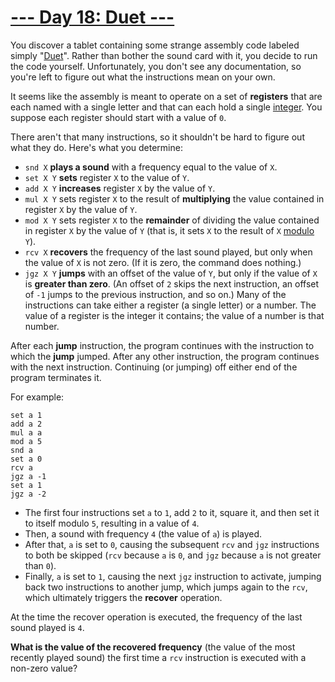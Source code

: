# [--- Day 18: Duet ---](http://adventofcode.com/2017/day/18)

You discover a tablet containing some strange assembly code labeled simply "[Duet](https://en.wikipedia.org/wiki/Duet)". Rather than bother the sound card with it, you decide to run the code yourself. Unfortunately, you don't see any documentation, so you're left to figure out what the instructions mean on your own.

It seems like the assembly is meant to operate on a set of **registers** that are each named with a single letter and that can each hold a single [integer](https://en.wikipedia.org/wiki/Integer). You suppose each register should start with a value of ``0``.

There aren't that many instructions, so it shouldn't be hard to figure out what they do. Here's what you determine:

- ``snd X`` **plays a sound** with a frequency equal to the value of ``X``.
- ``set X Y`` **sets** register ``X`` to the value of ``Y``.
- ``add X Y`` **increases** register ``X`` by the value of ``Y``.
- ``mul X Y`` sets register ``X`` to the result of **multiplying** the value contained in register ``X`` by the value of ``Y``.
- ``mod X Y`` sets register ``X`` to the **remainder** of dividing the value contained in register ``X`` by the value of ``Y`` (that is, it sets ``X`` to the result of ``X`` [modulo](https://en.wikipedia.org/wiki/Modulo_operation) ``Y``).
- ``rcv X`` **recovers** the frequency of the last sound played, but only when the value of ``X`` is not zero. (If it is zero, the command does nothing.)
- ``jgz X Y`` **jumps** with an offset of the value of ``Y``, but only if the value of ``X`` is **greater than zero**. (An offset of ``2`` skips the next instruction, an offset of ``-1`` jumps to the previous instruction, and so on.)
Many of the instructions can take either a register (a single letter) or a number. The value of a register is the integer it contains; the value of a number is that number.

After each **jump** instruction, the program continues with the instruction to which the **jump** jumped. After any other instruction, the program continues with the next instruction. Continuing (or jumping) off either end of the program terminates it.

For example:
```
set a 1
add a 2
mul a a
mod a 5
snd a
set a 0
rcv a
jgz a -1
set a 1
jgz a -2
```
- The first four instructions set ``a`` to ``1``, add ``2`` to it, square it, and then set it to itself modulo ``5``, resulting in a value of ``4``.
- Then, a sound with frequency ``4`` (the value of ``a``) is played.
- After that, ``a`` is set to ``0``, causing the subsequent ``rcv`` and ``jgz`` instructions to both be skipped (``rcv`` because ``a`` is ``0``, and ``jgz`` because ``a`` is not greater than ``0``).
- Finally, ``a`` is set to ``1``, causing the next ``jgz`` instruction to activate, jumping back two instructions to another jump, which jumps again to the ``rcv``, which ultimately triggers the **recover** operation.

At the time the recover operation is executed, the frequency of the last sound played is ``4``.

**What is the value of the recovered frequency** (the value of the most recently played sound) the first time a ``rcv`` instruction is executed with a non-zero value?
